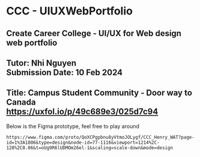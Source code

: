 # CCC - UIUXWebPortfolio
Create Career College - UI/UX for Web design web portfolio
---
Tutor: Nhi Nguyen<br>
Submission Date: 10 Feb 2024
---
Title: Campus Student Community - Door way to Canada<br>
https://uxfol.io/p/49c689e3/025d7c94
---
Below is the Figma prototype, feel free to play around<br>
```figma
https://www.figma.com/proto/QoXCPgpbnu8yVtmoJOLygf/CCC_Henry_WAT?page-id=1%3A1806&type=design&node-id=77-1116&viewport=1214%2C-128%2C0.06&t=oUg9R6lUDMOm26el-1&scaling=scale-down&mode=design
```
